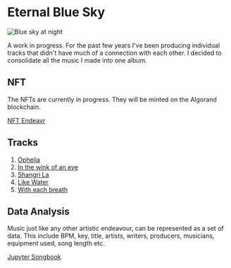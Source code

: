 # Eternal Blue Sky

![Blue sky at night](/images/music/bluesky-night.jpg)

A work in progress.  For the past few years I've been producing individual tracks that didn't have much of a connection with each other.  I decided to consolidate
all the music I made into one album.

## NFT 
The NFTs are currently in progress.  They will be minted on the Algorand blockchain.

[NFT Endeavr](https://music-endeavr.netlify.app/music)

## Tracks

1. [Ophelia](https://soundcloud.com/mixbase-cloud/ophelia-final?utm_source=clipboard&utm_medium=text&utm_campaign=social_sharing)
2. [In the wink of an eye](https://soundcloud.com/mixbase-cloud/in-the-wink-of-an-eye?utm_source=clipboard&utm_medium=text&utm_campaign=social_sharing)
3. [Shangri La](https://soundcloud.com/mixbase-cloud/shangri-la-final?utm_source=clipboard&utm_medium=text&utm_campaign=social_sharing)
4. [Like Water](https://soundcloud.com/mixbase-cloud/like-water?utm_source=clipboard&utm_medium=text&utm_campaign=social_sharing)
5. [With each breath](https://soundcloud.com/mixbase-cloud/with-each-breath-3?utm_source=clipboard&utm_medium=text&utm_campaign=social_sharing)

## Data Analysis

Music just like any other artistic endeavour, can be represented as a set of data.  This include BPM, key, title, artists, writers, producers, musicians, 
equipment used, song length etc. 

[Jupyter Songbook](https://github.com/jaykhan-dev/jupyter-songbook/blob/master/Songbook.ipynb)


